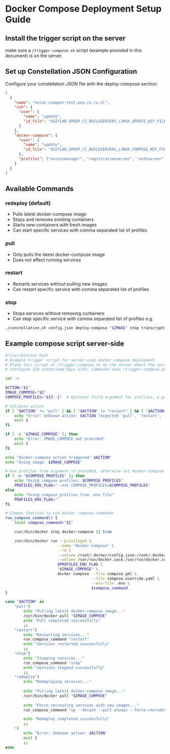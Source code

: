 # Docker Compose Deployment Setup Guide

## Install the trigger script on the server

make sure a `/trigger-compose.sh` script (example provided in this document) is on the server.

## Set up Constellation JSON Configuration

Configure your constellation JSON file with the deploy-compose section:

```json
[
  {
    "name": "nolai-snappet-test.pep.cs.ru.nl",
    "ssh": {
      "user": {
        "name": "update",
        "id_file": "$GITLAB_GROUP_CI_BUILDSERVERS_LINUX_UPDATE_KEY_FILE"
      }
    },
    "docker-compose": {
      "user": {
        "name": "update",
        "id_file": "$GITLAB_GROUP_CI_BUILDSERVERS_LINUX_COMPOSE_KEY_FILE"
      },
      "profiles": ["accessmanager", "registrationserver", "authserver", "nginx"]
    }
  }
]
```

## Available Commands

### redeploy (default)

- Pulls latest docker-compose image
- Stops and removes existing containers  
- Starts new containers with fresh images
- Can start specific services with comma separated list of profiles

### pull

- Only pulls the latest docker-compose image
- Does not affect running services

### restart

- Restarts services without pulling new images
- Can restart specific service with comma separated list of profiles

### stop

- Stops services without removing containers
- Can stop specific service with comma separated list of profiles e.g.

```bash
./constellation.sh config.json deploy-compose "$IMAGE" stop transcryptor,keyserver
```

## Example compose script server-side

```bash
#!/usr/bin/env bash
# Example trigger script for server-side docker-compose deployment
# Place this script at /trigger-compose.sh on the server where the services should be deployed
# Configure SSH authorized_keys with: command="sudo /trigger-compose.sh $SSH_ORIGINAL_COMMAND"

set -e

ACTION="$1"
IMAGE_COMPOSE="$2"
COMPOSE_PROFILES="${3:-}"  # Optional third argument for profiles, e.g. "accessmanager,nginx"

# Validate action
if [ "$ACTION" != "pull" ] && [ "$ACTION" != "restart" ] && [ "$ACTION" != "stop" ] && [ "$ACTION" != "redeploy" ]; then
    echo "Error: Unknown action: $ACTION (expected 'pull', 'restart', 'stop', or 'redeploy')"
    exit 1
fi

if [ -z "$IMAGE_COMPOSE" ]; then
    echo "Error: IMAGE_COMPOSE not provided"
    exit 1
fi

echo "Docker-compose action triggered: $ACTION"
echo "Using image: $IMAGE_COMPOSE"

# Use profiles from argument if provided, otherwise let docker-compose use .env defaults
if [ -n "$COMPOSE_PROFILES" ]; then
    echo "Using compose profiles: $COMPOSE_PROFILES"
    PROFILES_ENV_FLAG="--env COMPOSE_PROFILES=$COMPOSE_PROFILES"
else
    echo "Using compose profiles from .env file"
    PROFILES_ENV_FLAG=""
fi

# Common function to run docker compose commands
run_compose_command() {
    local compose_command="$1"

    /usr/bin/docker stop docker-compose || true

    /usr/bin/docker run --privileged \
                       --name "docker-compose" \
                       --rm \
                       --volume /root/.docker/config.json:/root/.docker/config.json:ro \
                       --volume /var/run/docker.sock:/var/run/docker.sock \
                       $PROFILES_ENV_FLAG \
                       "$IMAGE_COMPOSE" \
                       docker compose --file compose.yml \
                                      --file compose.override.yaml \
                                      --env-file .env \
                                      $compose_command
}

case "$ACTION" in
    "pull")
        echo "Pulling latest docker-compose image..."
        /usr/bin/docker pull "$IMAGE_COMPOSE"
        echo "Pull completed successfully"
        ;;
    "restart")
        echo "Restarting services..."
        run_compose_command "restart"
        echo "Services restarted successfully"
        ;;
    "stop")
        echo "Stopping services..."
        run_compose_command "stop"
        echo "Services stopped successfully"
        ;;
    "redeploy")
        echo "Redeploying services..."
        
        echo "Pulling latest docker-compose image..."
        /usr/bin/docker pull "$IMAGE_COMPOSE"
        
        echo "Force-recreating services with new images..."
        run_compose_command "up --detach --pull always --force-recreate"

        echo "Redeploy completed successfully"
        ;;
    *)
        echo "Error: Unknown action: $ACTION"
        exit 1
        ;;
esac
```
